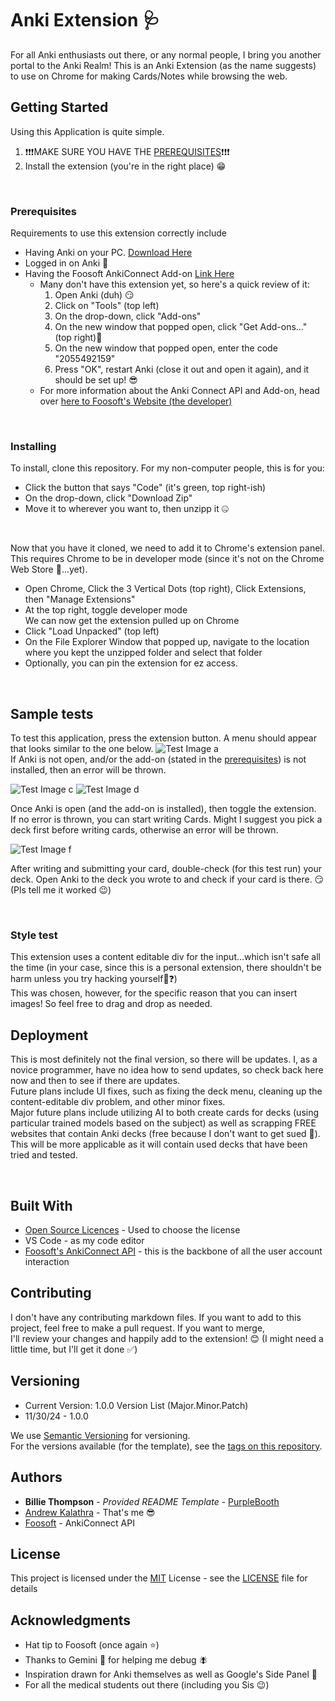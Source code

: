 # Anki Extension 🩺

For all Anki enthusiasts out there, or any normal people, I bring you another portal to the Anki Realm!
This is an Anki Extension (as the name suggests) to use on Chrome for making Cards/Notes while browsing the web.


## Getting Started

Using this Application is quite simple. 
1. ❗❗❗MAKE SURE YOU HAVE THE [PREREQUISITES](prerequisites)❗❗❗
2. Install the extension (you're in the right place) 😁

<br>

### Prerequisites

Requirements to use this extension correctly include 
- Having Anki on your PC. [Download Here](https://apps.ankiweb.net/)
- Logged in on Anki 🥸
- Having the Foosoft AnkiConnect Add-on [Link Here](https://ankiweb.net/shared/info/2055492159)
    - Many don't have this extension yet, so here's a quick review of it:
      1. Open Anki (duh) 😏
      2. Click on "Tools" (top left)
      3. On the drop-down, click "Add-ons"
      4. On the new window that popped open, click "Get Add-ons..." (top right)👀
      5. On the new window that popped open, enter the code "2055492159"
      6. Press "OK", restart Anki (close it out and open it again), and it should be set up! 😎
    - For more information about the Anki Connect API and Add-on, head over [here to Foosoft's Website (the developer)](https://foosoft.net/projects/anki-connect/)
  
<br>
  

### Installing

To install, clone this repository.
For my non-computer people, this is for you:
- Click the button that says "Code" (it's green, top right-ish)
- On the drop-down, click "Download Zip"
- Move it to wherever you want to, then unzipp it 🤐

<br>

Now that you have it cloned, we need to add it to Chrome's extension panel. This requires Chrome to be in developer mode (since it's not on the Chrome Web Store 🥲...yet).
- Open Chrome, Click the 3 Vertical Dots (top right), Click Extensions, then "Manage Extensions"
- At the top right, toggle developer mode       
We can now get the extension pulled up on Chrome
- Click "Load Unpacked" (top left)
- On the File Explorer Window that popped up, navigate to the location where you kept the unzipped folder and select that folder
- Optionally, you can pin the extension for ez access.

<br>

## Sample tests

To test this application, press the extension button. A menu should appear that looks similar to the one below.
![Test Image a](https://github.com/user-attachments/assets/7b94f068-d125-4406-86ed-6c78432e0787)   
If Anki is not open, and/or the add-on (stated in the [prerequisites](prerequisites)) is not installed, then an error will be thrown.

![Test Image c](https://github.com/user-attachments/assets/ce3f68e6-a784-4e9c-bad0-67947a32d717)
![Test Image d](https://github.com/user-attachments/assets/e59ca12b-d796-445f-aa76-26a62e92bbab)

Once Anki is open (and the add-on is installed), then toggle the extension.   
If no error is thrown, you can start writing Cards. Might I suggest you pick a deck first before writing cards, otherwise an error will be thrown.
  
![Test Image f](https://github.com/user-attachments/assets/2f24545e-3ebb-4614-9127-6be42f182cc7)    

After writing and submitting your card, double-check (for this test run) your deck. Open Anki to the deck you wrote to and check if your card is there. 😏 (Pls tell me it worked 😉)

<br>

### Style test

This extension uses a content editable div for the input...which isn't safe all the time (in your case, since this is a personal extension, there shouldn't be harm unless you try hacking yourself🤔❓)   
This was chosen, however, for the specific reason that you can insert images! So feel free to drag and drop as needed.


## Deployment

This is most definitely not the final version, so there will be updates. I, as a novice programmer, have no idea how to send updates, so check back here now and then to see if there are updates.      
Future plans include UI fixes, such as fixing the deck menu, cleaning up the content-editable div problem, and other minor fixes.    
Major future plans include utilizing AI to both create cards for decks (using particular trained models based on the subject) as well as scrapping FREE websites that contain Anki decks (free because I don't want to get sued 😬).     
This will be more applicable as it will contain used decks that have been tried and tested. 

<br>
 
## Built With

  - [Open Source Licences]([https://creativecommons.org/](https://opensource.org/license/mit)) - Used to choose
    the license
  - VS Code - as my code editor
  - [Foosoft's AnkiConnect API](https://foosoft.net/projects/anki-connect/) - this is the backbone of all the
    user account interaction


## Contributing

I don't have any contributing markdown files. If you want to add to this project, feel free to make a pull request. If you want to merge,    
I'll review your changes and happily add to the extension! 😊 (I might need a little time, but I'll get it done ✅)


## Versioning

- Current Version: 1.0.0
Version List (Major.Minor.Patch)
- 11/30/24 - 1.0.0


We use [Semantic Versioning](http://semver.org/) for versioning.   
For the versions available (for the template), see the [tags on this
repository](https://github.com/PurpleBooth/a-good-readme-template/tags).

## Authors

  - **Billie Thompson** - *Provided README Template* -
    [PurpleBooth](https://github.com/PurpleBooth)
  - [Andrew Kalathra](https://github.com/Andrew-Ka) - That's me 😎
  - [Foosoft](https://foosoft.net/projects/anki-connect/) - AnkiConnect API



## License

This project is licensed under the [MIT](LICENSE)
License - see the [LICENSE](LICENSE) file for details

## Acknowledgments

  - Hat tip to Foosoft (once again ⭐)
  - Thanks to Gemini 🤖 for helping me debug 🪰
  - Inspiration drawn for Anki themselves as well as Google's Side Panel 👾
  - For all the medical students out there (including you Sis 😉)
